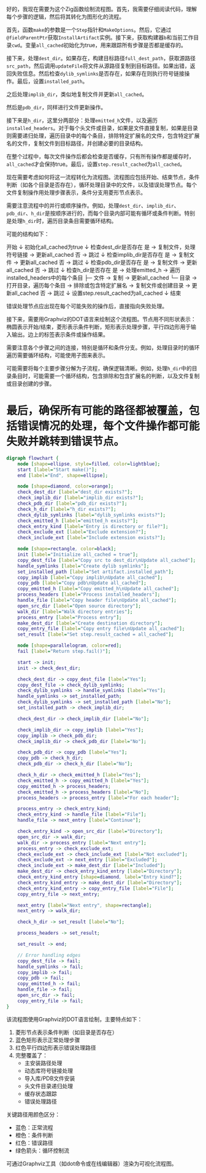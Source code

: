 好的，我现在需要为这个Zig函数绘制流程图。首先，我需要仔细阅读代码，理解每个步骤的逻辑，然后将其转化为图形化的流程。

首先，函数`make`的参数是一个`Step`指针和`MakeOptions`。然后，它通过`@fieldParentPtr`获取`InstallArtifact`实例。接下来，获取构建器`b`和当前工作目录`cwd`。变量`all_cached`初始化为true，用来跟踪所有步骤是否都是缓存的。

接下来，处理`dest_dir`。如果存在，构建目标路径`full_dest_path`，获取源路径`src_path`，然后调用`updateFile`将文件从源路径复制到目标路径。如果出错，返回失败信息。然后检查`dylib_symlinks`是否存在，如果存在则执行符号链接操作。最后，设置`installed_path`。

之后处理`implib_dir`，类似地复制文件并更新`all_cached`。

然后是`pdb_dir`，同样进行文件更新操作。

接下来是`h_dir`，这里分两部分：处理`emitted_h`文件，以及遍历`installed_headers`。对于每个头文件或目录，如果是文件直接复制，如果是目录则需要递归处理，遍历目录中的每个条目，排除特定扩展名的文件，包含特定扩展名的文件，复制文件到目标路径，并创建必要的目录结构。

在整个过程中，每次文件操作后都会检查是否缓存，只有所有操作都是缓存时，`all_cached`才会保持true。最后，设置`step.result_cached`为`all_cached`。

现在需要考虑如何将这一流程转化为流程图。流程图应包括开始、结束节点，条件判断（如各个目录是否存在），循环处理目录中的文件，以及错误处理节点。每个文件复制操作用处理步骤表示，条件分支用菱形节点表示。

需要注意流程中的并行或顺序操作。例如，处理`dest_dir`、`implib_dir`、`pdb_dir`、`h_dir`是按顺序进行的，而每个目录内部可能有循环或条件判断。特别是处理`h_dir`时，遍历目录条目需要循环结构。

可能的结构如下：

开始
↓
初始化all_cached为true
↓
检查dest_dir是否存在
是 → 复制文件，处理符号链接 → 更新all_cached
否 → 跳过
↓
检查implib_dir是否存在
是 → 复制文件 → 更新all_cached
否 → 跳过
↓
检查pdb_dir是否存在
是 → 复制文件 → 更新all_cached
否 → 跳过
↓
检查h_dir是否存在
是 → 处理emitted_h → 遍历installed_headers中的每个条目
   ├─ 文件 → 复制 → 更新all_cached
   └─ 目录 → 打开目录，遍历每个条目 → 排除或包含特定扩展名 → 复制文件或创建目录 → 更新all_cached
否 → 跳过
↓
设置step.result_cached为all_cached
↓
结束

错误处理节点应出现在每个可能失败的操作后，直接指向失败处理。

接下来，需要用Graphviz的DOT语言来绘制这个流程图。节点用不同形状表示：椭圆表示开始/结束，菱形表示条件判断，矩形表示处理步骤，平行四边形用于输入输出。边上的标签表示条件或操作结果。

需要注意各个步骤之间的连接，特别是循环和条件分支。例如，处理目录时的循环遍历需要循环结构，可能使用子图来表示。

可能需要将每个主要步骤分解为子流程，确保逻辑清晰。例如，处理`h_dir`中的目录条目时，可能需要一个循环结构，包含排除和包含扩展名的判断，以及文件复制或目录创建的步骤。

最后，确保所有可能的路径都被覆盖，包括错误情况的处理，每个文件操作都可能失败并跳转到错误节点。
================================================
```dot
digraph flowchart {
    node [shape=ellipse, style=filled, color=lightblue];
    start [label="Start make()"];
    end [label="End", shape=ellipse];

    node [shape=diamond, color=orange];
    check_dest_dir [label="dest_dir exists?"];
    check_implib_dir [label="implib_dir exists?"];
    check_pdb_dir [label="pdb_dir exists?"];
    check_h_dir [label="h_dir exists?"];
    check_dylib_symlinks [label="dylib_symlinks exists?"];
    check_emitted_h [label="emitted_h exists?"];
    check_entry_kind [label="Entry is directory or file?"];
    check_exclude_ext [label="Exclude extension?"];
    check_include_ext [label="Include extension exists?"];

    node [shape=rectangle, color=black];
    init [label="Initialize all_cached = true"];
    copy_dest_file [label="Copy src to dest_dir\nUpdate all_cached"];
    handle_symlinks [label="Create dylib symlinks"];
    set_installed_path [label="Set artifact.installed_path"];
    copy_implib [label="Copy implib\nUpdate all_cached"];
    copy_pdb [label="Copy pdb\nUpdate all_cached"];
    copy_emitted_h [label="Copy emitted_h\nUpdate all_cached"];
    process_headers [label="Process installed_headers"];
    handle_file [label="Copy header file\nUpdate all_cached"];
    open_src_dir [label="Open source directory"];
    walk_dir [label="Walk directory entries"];
    process_entry [label="Process entry"];
    make_dest_dir [label="Create destination directory"];
    copy_entry_file [label="Copy entry file\nUpdate all_cached"];
    set_result [label="Set step.result_cached = all_cached"];

    node [shape=parallelogram, color=red];
    fail [label="Return step.fail()"];

    start -> init;
    init -> check_dest_dir;

    check_dest_dir -> copy_dest_file [label="Yes"];
    copy_dest_file -> check_dylib_symlinks;
    check_dylib_symlinks -> handle_symlinks [label="Yes"];
    handle_symlinks -> set_installed_path;
    check_dylib_symlinks -> set_installed_path [label="No"];
    set_installed_path -> check_implib_dir;

    check_dest_dir -> check_implib_dir [label="No"];

    check_implib_dir -> copy_implib [label="Yes"];
    copy_implib -> check_pdb_dir;
    check_implib_dir -> check_pdb_dir [label="No"];

    check_pdb_dir -> copy_pdb [label="Yes"];
    copy_pdb -> check_h_dir;
    check_pdb_dir -> check_h_dir [label="No"];

    check_h_dir -> check_emitted_h [label="Yes"];
    check_emitted_h -> copy_emitted_h [label="Yes"];
    copy_emitted_h -> process_headers;
    check_emitted_h -> process_headers [label="No"];
    process_headers -> process_entry [label="For each header"];

    process_entry -> check_entry_kind;
    check_entry_kind -> handle_file [label="File"];
    handle_file -> next_entry [label="Continue"];

    check_entry_kind -> open_src_dir [label="Directory"];
    open_src_dir -> walk_dir;
    walk_dir -> process_entry [label="Next entry"];
    process_entry -> check_exclude_ext;
    check_exclude_ext -> check_include_ext [label="Not excluded"];
    check_exclude_ext -> next_entry [label="Excluded"];
    check_include_ext -> make_dest_dir [label="Included"];
    make_dest_dir -> check_entry_kind_entry [label="Directory"];
    check_entry_kind_entry [shape=diamond, label="Entry kind?"];
    check_entry_kind_entry -> make_dest_dir [label="Directory"];
    check_entry_kind_entry -> copy_entry_file [label="File"];
    copy_entry_file -> next_entry;

    next_entry [label="Next entry", shape=rectangle];
    next_entry -> walk_dir;

    check_h_dir -> set_result [label="No"];

    process_headers -> set_result;

    set_result -> end;

    // Error handling edges
    copy_dest_file -> fail;
    handle_symlinks -> fail;
    copy_implib -> fail;
    copy_pdb -> fail;
    copy_emitted_h -> fail;
    handle_file -> fail;
    open_src_dir -> fail;
    copy_entry_file -> fail;
}
``` 

该流程图使用Graphviz的DOT语言绘制，主要特点如下：

1. 菱形节点表示条件判断（如目录是否存在）
2. 蓝色矩形表示正常处理步骤
3. 红色平行四边形表示错误处理路径
4. 完整覆盖了：
   - 主安装路径处理
   - 动态库符号链接处理
   - 导入库/PDB文件安装
   - 头文件目录递归处理
   - 缓存状态跟踪
   - 错误处理路径

关键路径用颜色区分：
- 蓝色：正常流程
- 橙色：条件判断
- 红色：错误路径
- 绿色箭头：循环控制流

可通过Graphviz工具（如dot命令或在线编辑器）渲染为可视化流程图。